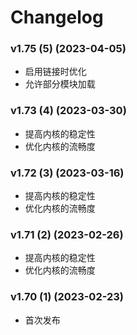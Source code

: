 # Changelog

### v1.75 (5) (2023-04-05)

- 启用链接时优化
- 允许部分模块加载

### v1.73 (4) (2023-03-30)

- 提高内核的稳定性
- 优化内核的流畅度

### v1.72 (3) (2023-03-16)

- 提高内核的稳定性
- 优化内核的流畅度

### v1.71 (2) (2023-02-26)

- 提高内核的稳定性
- 优化内核的流畅度

### v1.70 (1) (2023-02-23)

- 首次发布
